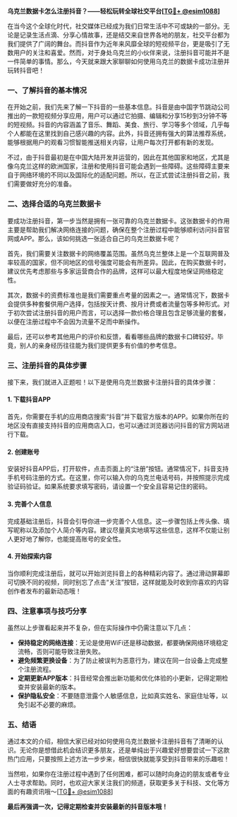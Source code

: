 **乌克兰数据卡怎么注册抖音？——轻松玩转全球社交平台[[TG💪+ @esim1088](https://t.me/s/esim1088)]**

在当今这个全球化时代，社交媒体已经成为我们日常生活中不可或缺的一部分。无论是记录生活点滴、分享心情故事，还是结交来自世界各地的朋友，社交平台都为我们提供了广阔的舞台。而抖音作为近年来风靡全球的短视频平台，更是吸引了无数用户的关注和喜爱。然而，对于身处乌克兰的小伙伴来说，注册抖音可能并不是一件简单的事情。那么，今天就来跟大家聊聊如何使用乌克兰的数据卡成功注册并玩转抖音吧！

### **一、了解抖音的基本情况**

在开始之前，我们先来了解一下抖音的一些基本信息。抖音是由中国字节跳动公司推出的一款短视频分享应用，用户可以通过它拍摄、编辑和分享15秒到3分钟不等的短视频。抖音的内容涵盖了音乐、舞蹈、美食、旅行、学习等多个领域，几乎每个人都能在这里找到自己感兴趣的内容。此外，抖音还拥有强大的算法推荐系统，能够根据用户的观看习惯智能推送相关内容，让用户每次打开都有新的发现。

不过，由于抖音最初是在中国大陆开发并运营的，因此在其他国家和地区，尤其是像乌克兰这样的欧洲国家，注册和使用抖音可能会遇到一些障碍。这些障碍主要来自于网络环境的不同以及国际化的适配问题。所以，在正式尝试注册抖音之前，我们需要做好充分的准备。

### **二、选择合适的乌克兰数据卡**

要成功注册抖音，第一步当然是拥有一张可靠的乌克兰数据卡。这张数据卡的作用主要是帮助我们解决网络连接的问题，确保在整个注册过程中能够顺利访问抖音官网或APP。那么，该如何挑选一张适合自己的乌克兰数据卡呢？

首先，我们需要关注数据卡的网络覆盖范围。虽然乌克兰整体上是一个互联网普及率较高的国家，但不同地区的信号强度可能会有所差异。因此，在购买数据卡时，建议优先考虑那些与多家运营商合作的品牌，这样可以最大程度地保证网络稳定性。

其次，数据卡的资费标准也是我们需要重点考量的因素之一。通常情况下，数据卡会提供多种套餐供用户选择，包括按天计费、按月计费或者流量包等多种形式。对于初次尝试注册抖音的用户而言，可以选择一款价格合理且包含足够流量的套餐，以便在注册过程中不会因为流量不足而中断操作。

最后，还可以参考其他用户的评价和反馈，看看哪些品牌的数据卡口碑较好。毕竟，别人的亲身经历往往能为我们提供更多有价值的参考信息。

### **三、注册抖音的具体步骤**

接下来，我们就进入正题啦！以下是使用乌克兰数据卡注册抖音的具体步骤：

#### **1. 下载抖音APP**
首先，你需要在手机的应用商店搜索“抖音”并下载官方版本的APP。如果你所在的地区没有直接支持抖音的应用商店入口，也可以通过浏览器访问抖音的官方网站进行下载。

#### **2. 创建账号**
安装好抖音APP后，打开软件，点击页面上的“注册”按钮。通常情况下，抖音支持手机号码注册的方式。在这里，你可以输入你的乌克兰电话号码，并按照提示完成验证码验证。如果系统要求填写密码，请设置一个安全且容易记住的密码。

#### **3. 完善个人信息**
完成基础注册后，抖音会引导你进一步完善个人信息。这一步骤包括上传头像、填写昵称以及添加个人简介等内容。建议尽量真实地填写这些信息，这样不仅能让别人更好地了解你，也能提高账号的安全性。

#### **4. 开始探索内容**
当你顺利完成注册后，就可以开始浏览抖音上的各种精彩内容了。通过滑动屏幕即可切换不同的视频，同时别忘了点击“关注”按钮，这样就能及时收到你喜欢的内容创作者发布的最新动态哦！

### **四、注意事项与技巧分享**

虽然以上步骤看起来并不复杂，但在实际操作中仍需注意以下几点：

- **保持稳定的网络连接**：无论是使用WiFi还是移动数据，都要确保网络环境稳定流畅，否则可能导致注册失败。
- **避免频繁更换设备**：为了防止被误判为恶意行为，建议在同一台设备上完成整个注册流程。
- **定期更新APP版本**：抖音经常会推出新功能和优化体验的小更新，记得定期检查并安装最新的版本。
- **保护隐私安全**：不要随意泄露个人敏感信息，比如真实姓名、家庭住址等，以免引起不必要的麻烦。

### **五、结语**

通过本文的介绍，相信大家已经对如何使用乌克兰数据卡注册抖音有了清晰的认识。无论你是想借此机会结识更多朋友，还是单纯出于兴趣爱好想要尝试一下这款热门应用，只要按照上述方法一步步来，相信很快就能享受到抖音带来的乐趣啦！

当然啦，如果你在注册过程中遇到了任何困难，都可以随时向身边的朋友或者专业人士寻求帮助。同时，也欢迎大家关注我们的频道，获取更多关于科技、文化等方面的有趣资讯哦～[[TG💪+ @esim1088](https://t.me/s/esim1088)]

**最后再强调一次，记得定期检查并安装最新的抖音版本哦！**